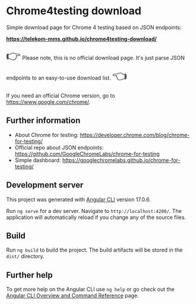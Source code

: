 # Chrome4testing download

Simple download page for Chrome 4 testing based on JSON endpoints:

**https://telekom-mms.github.io/chrome4testing-download/**

<span style="font-size: 2rem;">👉</span> Please note, this is no official download page. It's just parse JSON endpoints to an easy-to-use download list. <span style="font-size: 2rem;">👈</span>

If you need an official Chrome version, go to https://www.google.com/chrome/.

## Further information

* About Chrome for testing: https://developer.chrome.com/blog/chrome-for-testing/
* Official repo about JSON endpoints: https://github.com/GoogleChromeLabs/chrome-for-testing
* Simple dashboard: https://googlechromelabs.github.io/chrome-for-testing/

## Development server

This project was generated with [Angular CLI](https://github.com/angular/angular-cli) version 17.0.6.

Run `ng serve` for a dev server. Navigate to `http://localhost:4200/`. The application will automatically reload if you change any of the source files.

## Build

Run `ng build` to build the project. The build artifacts will be stored in the `dist/` directory.

## Further help

To get more help on the Angular CLI use `ng help` or go check out the [Angular CLI Overview and Command Reference](https://angular.io/cli) page.

